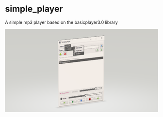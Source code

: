 # simple_player
 A simple mp3 player based on the basicplayer3.0 library
 
 ![alt text](src/main/resources/logo/logo.png "Плеер из 80-х")
